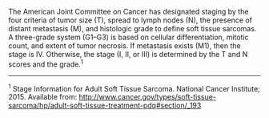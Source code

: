 The American Joint Committee on Cancer has designated staging by the four
criteria of tumor size (T), spread to lymph nodes (N), the presence of distant
metastasis (M), and histologic grade to define soft tissue sarcomas. A
three-grade system (G1–G3) is based on cellular differentiation, mitotic count,
and extent of tumor necrosis. If metastasis exists (M1), then the stage is IV.
Otherwise, the stage (I, II, or III) is determined by the T and N scores and
the grade.<sup>1</sup>

---
<sup>1</sup> Stage Information for Adult Soft Tissue Sarcoma. National Cancer
Institute; 2015. Available from:
<a href='http://www.cancer.gov/types/soft-tissue-sarcoma/hp/adult-soft-tissue-treatment-pdq#section/_193' target='_blank'>
http://www.cancer.gov/types/soft-tissue-sarcoma/hp/adult-soft-tissue-treatment-pdq#section/_193</a>
